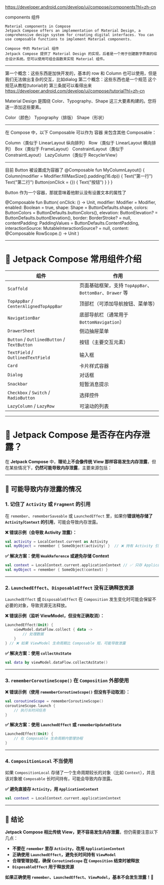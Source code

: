 


https://developer.android.com/develop/ui/compose/components?hl=zh-cn

components 组件

    Material components in Compose
    Jetpack Compose offers an implementation of Material Design, a comprehensive design system for creating digital interfaces. You can use composable functions to implement Material components.

    Compose 中的 Material 组件
    Jetpack Compose 提供了 Material Design 的实现，后者是一个用于创建数字界面的综合设计系统。您可以使用可组合函数来实现 Material 组件。


-------------
第一个概念：这些东西是加快开发的，基本的 row 和 Column 也可以使用，但是 我们无法做出复杂的交互，比如dialog
第二个概念：这些东西也是一个规范
           这个规范从教程(tutorial)的 第三条就可以看得出来 https://developer.android.com/develop/ui/compose/tutorial?hl=zh-cn



Material Design 是围绕 Color、Typography、Shape 这三大要素构建的。您将逐一添加这些要素。

Color（颜色）
Typography（排版）
Shape（形状）





-------------


在 Compose 中，以下 Composable 可以作为 容器 来包含其他 Composable：

Column（类似于 LinearLayout 纵向排列）
Row（类似于 LinearLayout 横向排列）
Box（类似于 FrameLayout）
ConstraintLayout（类似于 ConstraintLayout）
LazyColumn（类似于 RecyclerView）

-------------------

目前  Button 被设置成为容器了
@Composable
fun MyColumnLayout() {
    Column(modifier = Modifier.fillMaxSize().padding(16.dp)) {
        Text("第一行")
        Text("第二行")
        Button(onClick = {}) {
            Text("按钮")
        }
    }
}

Button 作为一个容器，那就意味着他默认没有设置文本的属性了

@Composable
fun Button(
    onClick: () -> Unit,
    modifier: Modifier = Modifier,
    enabled: Boolean = true,
    shape: Shape = ButtonDefaults.shape,
    colors: ButtonColors = ButtonDefaults.buttonColors(),
    elevation: ButtonElevation? = ButtonDefaults.buttonElevation(),
    border: BorderStroke? = null,
    contentPadding: PaddingValues = ButtonDefaults.ContentPadding,
    interactionSource: MutableInteractionSource? = null,
    content: @Composable RowScope.() -> Unit
)

----------


# 🚀 Jetpack Compose 常用组件介绍

| 组件 | 作用 |
| --- | --- |
| `Scaffold` | 页面基础框架，支持 `TopAppBar`、`BottomBar`、`Drawer` 等 |
| `TopAppBar` / `CenterAlignedTopAppBar` | 顶部栏（可添加导航按钮、菜单等） |
| `NavigationBar` | 底部导航栏（通常用于 `BottomNavigation`） |
| `DrawerSheet` | 侧边抽屉菜单 |
| `Button` / `OutlinedButton` / `TextButton` | 按钮（主要交互元素） |
| `TextField` / `OutlinedTextField` | 输入框 |
| `Card` | 卡片样式容器 |
| `Dialog` | 对话框 |
| `Snackbar` | 短暂消息提示 |
| `Checkbox` / `Switch` / `RadioButton` | 选择控件 |
| `LazyColumn` / `LazyRow` | 可滚动的列表 |



---------------------


# 🚀 Jetpack Compose 是否存在内存泄露？

在 **Jetpack Compose** 中，**理论上不会像传统 View 那样容易发生内存泄露**，但在某些情况下，**仍然可能导致内存泄露**，主要来源包括：

---

## **🚨 可能导致内存泄露的情况**

### **1. 记住了 `Activity` 或 `Fragment` 的引用**
在 `remember`、`rememberSaveable` 或 `LaunchedEffect` 里，如果你**错误地存储了 `Activity`/`Context` 的引用**，可能会导致内存泄露。

**❌ 错误示例（会导致 Activity 泄露）：**
```kotlin
val activity = LocalContext.current as Activity
val myObject = remember { SomeObject(activity) }  // ❌ 持有 Activity 引用
```

**✅ 解决方案：使用 `WeakReference` 或避免存储 Context**
```kotlin
val context = LocalContext.current.applicationContext // ✅ 只存 ApplicationContext
val myObject = remember { SomeObject(context) }
```

---

### **2. `LaunchedEffect`、`DisposableEffect` 没有正确释放资源**
`LaunchedEffect` 或 `DisposableEffect` 在 `Composition` 发生变化时可能会保留不必要的对象，导致资源无法释放。

**❌ 错误示例（监听 ViewModel，但没有正确取消）：**
```kotlin
LaunchedEffect(Unit) {
    viewModel.dataFlow.collect { data ->
        // 处理数据
    }
} // ❌ 如果 ViewModel 生命周期比 Composable 短，可能导致泄露
```

**✅ 解决方案：使用 `collectAsState`**
```kotlin
val data by viewModel.dataFlow.collectAsState()
```

---

### **3. `rememberCoroutineScope()` 在 `Composition` 外部使用**
**❌ 错误示例（使用 `rememberCoroutineScope()` 但没有手动取消）：**
```kotlin
val coroutineScope = rememberCoroutineScope()
coroutineScope.launch {
    // 执行长时间任务
}
```

**✅ 解决方案：使用 `LaunchedEffect` 或 `rememberUpdatedState`**
```kotlin
LaunchedEffect(Unit) {
    // 在 Composable 生命周期内管理协程
}
```

---

### **4. `CompositionLocal` 不当使用**
如果 `CompositionLocal` 存储了一个生命周期较长的对象（比如 `Context`），并且该对象被 `Composable` 长时间持有，可能会导致内存泄露。

**✅ 避免直接存 `Activity`，用 `ApplicationContext`**
```kotlin
val context = LocalContext.current.applicationContext
```

---

## **📌 结论**
**Jetpack Compose 相比传统 View，更不容易发生内存泄露**，但仍需要注意以下几点：
- **不要在 `remember` 里存 `Activity`，改用 `ApplicationContext`**
- **正确使用 `LaunchedEffect`，避免长时间持有 `ViewModel`**
- **合理管理协程，确保 `CoroutineScope` 在 `Composition` 结束时被释放**
- **`DisposableEffect` 用于释放资源**

**如果正确使用 `remember`、`LaunchedEffect`、`ViewModel`，基本不会发生泄露！🚀**


















































































































































































































































































































































































































































































































